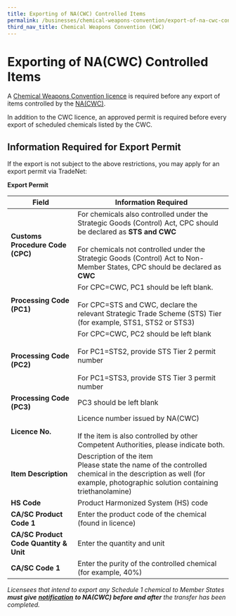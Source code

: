 ```yaml
---
title: Exporting of NA(CWC) Controlled Items
permalink: /businesses/chemical-weapons-convention/export-of-na-cwc-controlled-items
third_nav_title: Chemical Weapons Convention (CWC)
---
```


# Exporting of NA(CWC) Controlled Items

A  [Chemical Weapons Convention licence](https://singapore-customs-staging.netlify.app/businesses/chemical-weapons-convention/licensing-requirements) is required before any export of items controlled by the  [NA(CWC)](https://singapore-customs-staging.netlify.app/businesses/chemical-weapons-convention/introduction).

In addition to the CWC licence, an approved permit is required before every export of scheduled chemicals listed by the CWC.

## **Information Required for Export Permit**

If the export is not subject to the above restrictions, you may apply for an export permit via TradeNet:

**Export Permit**

| Field | Information Required |
|--|--|
| **Customs Procedure Code (CPC)** |   For chemicals also controlled under the Strategic Goods (Control) Act, CPC should be declared as **STS and CWC** <br><br> For chemicals not controlled under the Strategic Goods (Control) Act to Non-Member States, CPC should be declared as **CWC** |
| **Processing Code (PC1)** |  For CPC=CWC, PC1 should be left blank. <br><br> For CPC=STS and CWC, declare the relevant Strategic Trade Scheme (STS) Tier (for example, STS1, STS2 or STS3) |
| **Processing Code (PC2)** | For CPC=CWC, PC2 should be left blank <br><br> For PC1=STS2, provide STS Tier 2 permit number <br><br>  For PC1=STS3, provide STS Tier 3 permit number |
| **Processing Code (PC3)** | PC3 should be left blank |
| **Licence No.** |  Licence number issued by NA(CWC) <br><br> If the item is also controlled by other Competent Authorities, please indicate both. |
| **Item Description** | Description of the item <br> Please state the name of the controlled chemical in the description as well (for example, photographic solution containing triethanolamine) |
| **HS Code** | Product Harmonized System (HS) code |
| **CA/SC Product Code 1** |  Enter the product code of the chemical (found in licence)|
| **CA/SC Product Code Quantity & Unit** | Enter the quantity and unit |
| **CA/SC Code 1** | Enter the purity of the controlled chemical (for example, 40%) |

*Licensees that intend to export any Schedule 1 chemical to Member States **must give** [**notification**](https://singapore-customs-staging.netlify.app/businesses/chemical-weapons-convention/declarations/advanced-notification-on-transfer-of-schedule-1-chemicals) **to NA(CWC) before and after** the transfer has been completed.*

